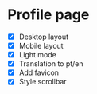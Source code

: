 # Profile page

- [x] Desktop layout
- [x] Mobile layout
- [x] Light mode
- [x] Translation to pt/en
- [x] Add favicon
- [x] Style scrollbar
